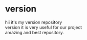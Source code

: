 # version
hii it's my  version repository <br>
version it is very useful for our project<br>
amazing and best repository.
